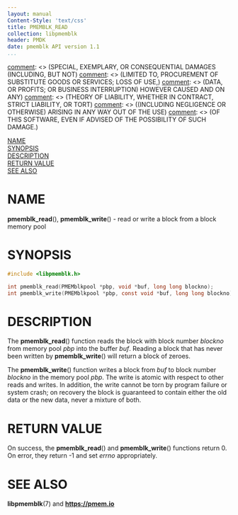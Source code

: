 ```yaml
---
layout: manual
Content-Style: 'text/css'
title: PMEMBLK_READ
collection: libpmemblk
header: PMDK
date: pmemblk API version 1.1
...
```


[comment]: <> (Copyright 2017-2018, Intel Corporation)

[comment]: <> (Redistribution and use in source and binary forms, with or without)
[comment]: <> (modification, are permitted provided that the following conditions)
[comment]: <> (are met:)
[comment]: <> (    * Redistributions of source code must retain the above copyright)
[comment]: <> (      notice, this list of conditions and the following disclaimer.)
[comment]: <> (    * Redistributions in binary form must reproduce the above copyright)
[comment]: <> (      notice, this list of conditions and the following disclaimer in)
[comment]: <> (      the documentation and/or other materials provided with the)
[comment]: <> (      distribution.)
[comment]: <> (    * Neither the name of the copyright holder nor the names of its)
[comment]: <> (      contributors may be used to endorse or promote products derived)
[comment]: <> (      from this software without specific prior written permission.)

[comment]: <> (THIS SOFTWARE IS PROVIDED BY THE COPYRIGHT HOLDERS AND CONTRIBUTORS)
[comment]: <> ("AS IS" AND ANY EXPRESS OR IMPLIED WARRANTIES, INCLUDING, BUT NOT)
[comment]: <> (LIMITED TO, THE IMPLIED WARRANTIES OF MERCHANTABILITY AND FITNESS FOR)
[comment]: <> (A PARTICULAR PURPOSE ARE DISCLAIMED. IN NO EVENT SHALL THE COPYRIGHT)
[comment]: <> (OWNER OR CONTRIBUTORS BE LIABLE FOR ANY DIRECT, INDIRECT, INCIDENTAL,)
[comment]: <> (SPECIAL, EXEMPLARY, OR CONSEQUENTIAL DAMAGES (INCLUDING, BUT NOT)
[comment]: <> (LIMITED TO, PROCUREMENT OF SUBSTITUTE GOODS OR SERVICES; LOSS OF USE,)
[comment]: <> (DATA, OR PROFITS; OR BUSINESS INTERRUPTION) HOWEVER CAUSED AND ON ANY)
[comment]: <> (THEORY OF LIABILITY, WHETHER IN CONTRACT, STRICT LIABILITY, OR TORT)
[comment]: <> ((INCLUDING NEGLIGENCE OR OTHERWISE) ARISING IN ANY WAY OUT OF THE USE)
[comment]: <> (OF THIS SOFTWARE, EVEN IF ADVISED OF THE POSSIBILITY OF SUCH DAMAGE.)

[comment]: <> (pmemblk_read.3 -- man page for libpmemblk read and write functions)

[NAME](#name)<br />
[SYNOPSIS](#synopsis)<br />
[DESCRIPTION](#description)<br />
[RETURN VALUE](#return-value)<br />
[SEE ALSO](#see-also)<br />

# NAME #

**pmemblk_read**(), **pmemblk_write**() - read or write a block from a block
memory pool

# SYNOPSIS #

```c
#include <libpmemblk.h>

int pmemblk_read(PMEMblkpool *pbp, void *buf, long long blockno);
int pmemblk_write(PMEMblkpool *pbp, const void *buf, long long blockno);
```

# DESCRIPTION #

The **pmemblk_read**() function reads the block with block number *blockno*
from memory pool *pbp* into the buffer *buf*. Reading a block that has never
been written by **pmemblk_write**() will return a block of zeroes.

The **pmemblk_write**() function writes a block from *buf* to block number
*blockno* in the memory pool *pbp*. The write is atomic with respect to other
reads and writes. In addition, the write cannot be torn by program failure or
system crash; on recovery the block is guaranteed to contain either the old
data or the new data, never a mixture of both.

# RETURN VALUE #

On success, the **pmemblk_read**() and **pmemblk_write**() functions return 0.
On error, they return -1 and set *errno* appropriately.

# SEE ALSO #

**libpmemblk**(7) and **<https://pmem.io>**
